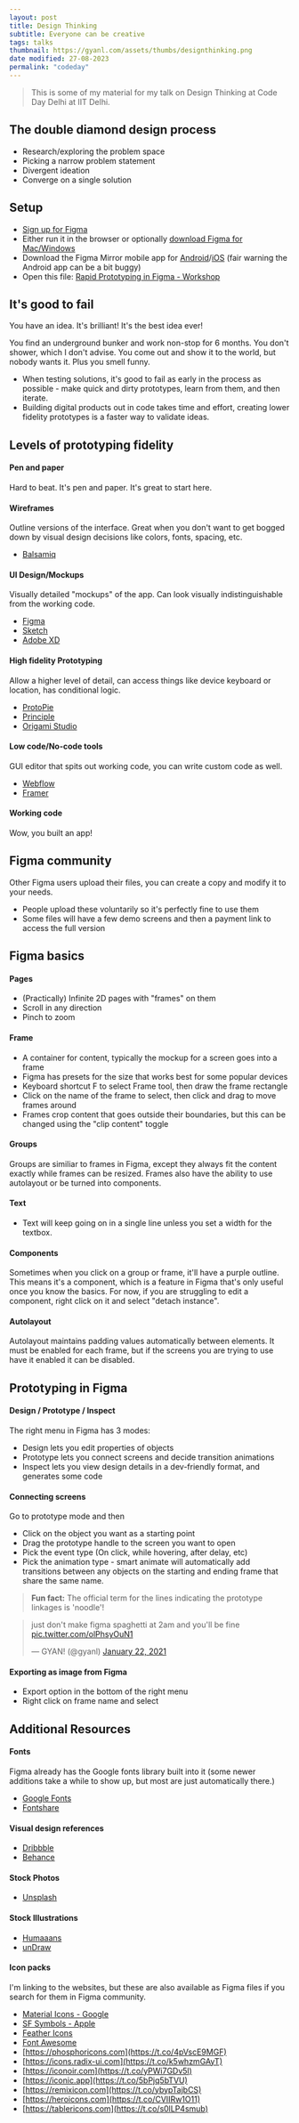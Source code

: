 ```yaml
---
layout: post
title: Design Thinking
subtitle: Everyone can be creative
tags: talks
thumbnail: https://gyanl.com/assets/thumbs/designthinking.png
date modified: 27-08-2023
permalink: "codeday"
---
```


> This is some of my material for my talk on Design Thinking at Code Day Delhi at IIT Delhi. 



## The double diamond design process
- Research/exploring the problem space
- Picking a narrow problem statement
- Divergent ideation
- Converge on a single solution
## Setup
- [Sign up for Figma](https://www.figma.com/signup?locale=en)
- Either run it in the browser or optionally [download Figma for Mac/Windows](https://www.figma.com/downloads/)
- Download the Figma Mirror mobile app for [Android](https://play.google.com/store/apps/details?id=com.figma.mirror)/[iOS](https://apps.apple.com/app/figma-mirror/id1152747299) (fair warning the Android app can be a bit buggy)
- Open this file: [Rapid Prototyping in Figma - Workshop](https://www.figma.com/file/C2CRd3mXBcyL2ySwBASqVp/Figma-Basics?node-id=0%3A1)

## It's good to fail

You have an idea. It's brilliant! It's the best idea ever!

You find an underground bunker and work non-stop for 6 months. You don't shower, which I don't advise. You come out and show it to the world, but nobody wants it. Plus you smell funny.

- When testing solutions, it's good to fail as early in the process as possible - make quick and dirty prototypes, learn from them, and then iterate.
- Building digital products out in code takes time and effort, creating lower fidelity prototypes is a faster way to validate ideas.


## Levels of prototyping fidelity

#### Pen and paper

Hard to beat. It's pen and paper. It's great to start here. 

#### Wireframes

Outline versions of the interface. Great when you don't want to get bogged down by visual design decisions like colors, fonts, spacing, etc.

- [Balsamiq](https://balsamiq.com/)

#### UI Design/Mockups

Visually detailed "mockups" of the app. Can look visually indistinguishable from the working code. 

- [Figma](https://www.figma.com/)
- [Sketch](https://www.sketch.com/)
- [Adobe XD](https://www.adobe.com/products/xd.html)

#### High fidelity Prototyping

Allow a higher level of detail, can access things like device keyboard or location, has conditional logic.

- [ProtoPie](https://www.protopie.io/)
- [Principle](https://principleformac.com/)
- [Origami Studio](https://origami.design/)

#### Low code/No-code tools

GUI editor that spits out working code, you can write custom code as well.

- [Webflow](https://webflow.com)
- [Framer](https://www.framer.com/)

#### Working code

Wow, you built an app!

## Figma community

Other Figma users upload their files, you can create a copy and modify it to your needs.

- People upload these voluntarily so it's perfectly fine to use them
- Some files will have a few demo screens and then a payment link to access the full version

## Figma basics

#### Pages
- (Practically) Infinite 2D pages with "frames" on them
- Scroll in any direction
- Pinch to zoom

#### Frame
- A container for content, typically the mockup for a screen goes into a frame
- Figma has presets for the size that works best for some popular devices 
- Keyboard shortcut F to select Frame tool, then draw the frame rectangle
- Click on the name of the frame to select, then click and drag to move frames around
- Frames crop content that goes outside their boundaries, but this can be changed using the "clip content" toggle

#### Groups

Groups are similiar to frames in Figma, except they always fit the content exactly while frames can be resized. Frames also have the ability to use autolayout or be turned into components.

#### Text
- Text will keep going on in a single line unless you set a width for the textbox.

#### Components

Sometimes when you click on a group or frame, it'll have a purple outline. This means it's a component, which is a feature in Figma that's only useful once you know the basics. For now, if you are struggling to edit a component, right click on it and select "detach instance". 

#### Autolayout

Autolayout maintains padding values automatically between elements. It must be enabled for each frame, but if the screens you are trying to use have it enabled it can be disabled. 

## Prototyping in Figma

#### Design / Prototype / Inspect

The right menu in Figma has 3 modes:

- Design lets you edit properties of objects
- Prototype lets you connect screens and decide transition animations
- Inspect lets you view design details in a dev-friendly format, and generates some code

#### Connecting screens

Go to prototype mode and then

- Click on the object you want as a starting point
- Drag the prototype handle to the screen you want to open
- Pick the event type (On click, while hovering, after delay, etc)
- Pick the animation type - smart animate will automatically add transitions between any objects on the starting and ending frame that share the same name.

>**Fun fact:** The official term for the lines indicating the prototype linkages is 'noodle'!

<blockquote class="twitter-tweet"><p lang="en" dir="ltr">just don&#39;t make figma spaghetti at 2am and you&#39;ll be fine <a href="https://t.co/olPhsyOuN1">pic.twitter.com/olPhsyOuN1</a></p>&mdash; GYAN! (@gyanl) <a href="https://twitter.com/gyanl/status/1352658956989067264?ref_src=twsrc%5Etfw">January 22, 2021</a></blockquote> <script async src="https://platform.twitter.com/widgets.js" charset="utf-8"></script>


#### Exporting as image from Figma
- Export option in the bottom of the right menu
- Right click on frame name and select 

## Additional Resources

#### Fonts

Figma already has the Google fonts library built into it (some newer additions take a while to show up, but most are just automatically there.)

- [Google Fonts](https://fonts.google.com/)
- [Fontshare](https://www.fontshare.com/)

#### Visual design references
- [Dribbble](https://dribbble.com/)
- [Behance](https://www.behance.net/)

#### Stock Photos
- [Unsplash](https://unsplash.com/)

#### Stock Illustrations
- [Humaaans](https://www.humaaans.com/)
- [unDraw](https://undraw.co/illustrations)

#### Icon packs

I'm linking to the websites, but these are also available as Figma files if you search for them in Figma community.

- [Material Icons - Google](https://fonts.google.com/icons?selected=Material+Icons)
- [SF Symbols - Apple](https://developer.apple.com/sf-symbols/)
- [Feather Icons](https://feathericons.com/)
- [Font Awesome](https://fontawesome.com/)
- [https://phosphoricons.com](https://t.co/4pVscE9MGF) 
- [https://icons.radix-ui.com](https://t.co/k5whzmGAyT) 
- [https://iconoir.com](https://t.co/yPWi7GDv5l)
- [https://iconic.app](https://t.co/5bPjq5bTVU) 
- [https://remixicon.com](https://t.co/ybypTajbCS)
- [https://heroicons.com](https://t.co/CVIIRw1O11) 
- [https://tablericons.com](https://t.co/s0lLP4smub)
